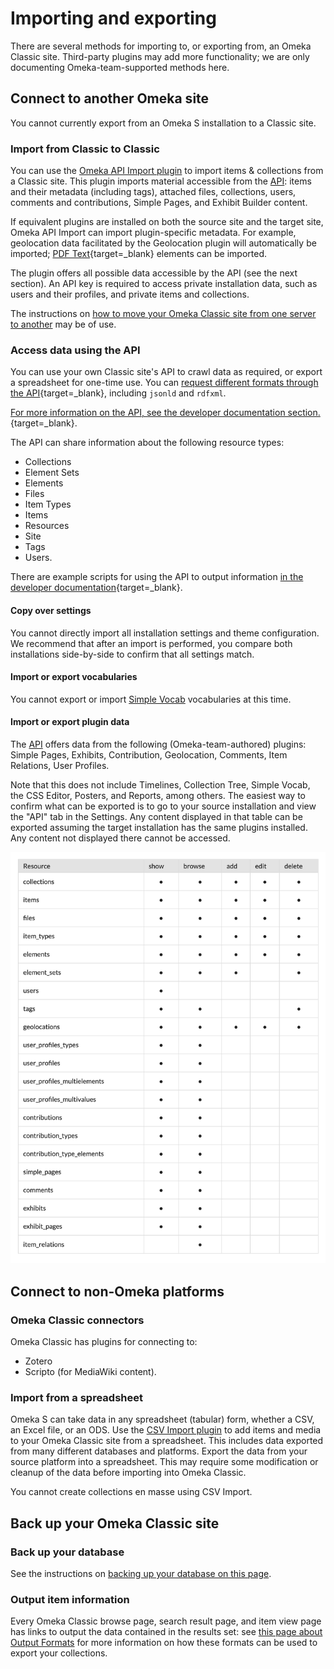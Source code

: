 # Importing and exporting

There are several methods for importing to, or exporting from, an Omeka Classic site. Third-party plugins may add more functionality; we are only documenting Omeka-team-supported methods here. 

## Connect to another Omeka site

You cannot currently export from an Omeka S installation to a Classic site. 

### Import from Classic to Classic

You can use the [Omeka API Import plugin](../Plugins/Omeka_API_Import.md) to import items & collections from a Classic site. This plugin imports material accessible from the [API](../Admin/Settings/API_Settings.md): items and their metadata (including tags), attached files, collections, users, comments and contributions, Simple Pages, and Exhibit Builder content. 

If equivalent plugins are installed on both the source site and the target site, Omeka API Import can import plugin-specific metadata. For example, geolocation data facilitated by the Geolocation plugin will automatically be imported; [PDF Text](https://omeka.org/classic/plugins/PdfText/){target=_blank} elements can be imported.

The plugin offers all possible data accessible by the API (see the next section). An API key is required to access private installation data, such as users and their profiles, and private items and collections. 

The instructions on [how to move your Omeka Classic site from one server to another](Moving_to_Another_Server.md) may be of use. 

### Access data using the API

You can use your own Classic site's API to crawl data as required, or export a spreadsheet for one-time use. You can [request different formats through the API](https://omeka.org/s/docs/developer/api/rest_api/#responses){target=_blank}, including `jsonld` and `rdfxml`. 

[For more information on the API, see the developer documentation section.](https://omeka.org/s/docs/developer/api/){target=_blank}.

The API can share information about the following resource types:

- Collections
- Element Sets
- Elements
- Files
- Item Types
- Items
- Resources
- Site
- Tags
- Users.

There are example scripts for using the API to output information [in the developer documentation](https://omeka.readthedocs.io/en/latest/Reference/api/examples.html){target=_blank}.

#### Copy over settings

You cannot directly import all installation settings and theme configuration. We recommend that after an import is performed, you compare both installations side-by-side to confirm that all settings match. 

#### Import or export vocabularies

You cannot export or import [Simple Vocab](plugins/SimpleVocab.md) vocabularies at this time. 

#### Import or export plugin data

The [API](../Admin/Settings/API_Settings.md) offers data from the following (Omeka-team-authored) plugins: Simple Pages, Exhibits, Contribution, Geolocation, Comments, Item Relations, User Profiles. 

Note that this does not include Timelines, Collection Tree, Simple Vocab, the CSS Editor, Posters, and Reports, among others. The easiest way to confirm what can be exported is to go to your source installation and view the "API" tab in the Settings. Any content displayed in that table can be exported assuming the target installation has the same plugins installed. Any content not displayed there cannot be accessed. 

![The API table displaying all Omeka-team-authored plugin content available for access.](../doc_files/APItable.png)

## Connect to non-Omeka platforms

### Omeka Classic connectors

Omeka Classic has plugins for connecting to:

- Zotero
- Scripto (for MediaWiki content).

### Import from a spreadsheet

Omeka S can take data in any spreadsheet (tabular) form, whether a CSV, an Excel file, or an ODS. Use the [CSV Import plugin](../Plugins/CSVImport.md) to add items and media to your Omeka Classic site from a spreadsheet. This includes data exported from many different databases and platforms. Export the data from your source platform into a spreadsheet. This may require some modification or cleanup of the data before importing into Omeka Classic. 

You cannot create collections en masse using CSV Import.  

## Back up your Omeka Classic site

### Back up your database

See the instructions on [backing up your database on this page](Backing_up_an_Omeka_Database.md).

### Output item information

Every Omeka Classic browse page, search result page, and item view page has links to output the data contained in the results set: see [this page about Output Formats](Output_Formats.md) for more information on how these formats can be used to export your collections. 